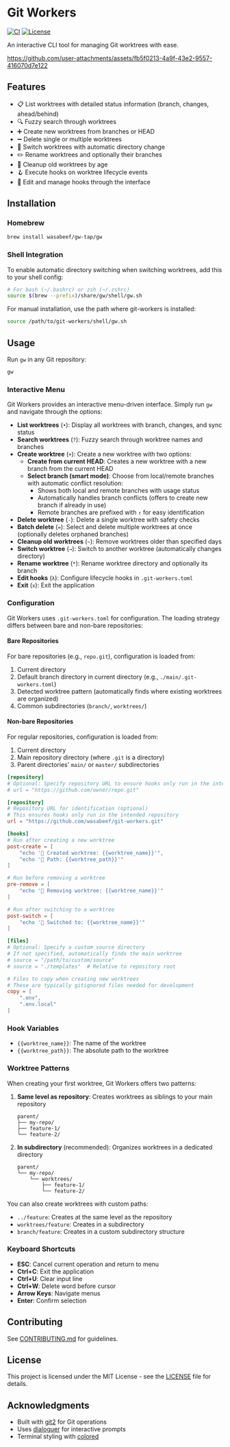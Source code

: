 # Git Workers

[![CI](https://github.com/wasabeef/git-workers/actions/workflows/ci.yml/badge.svg)](https://github.com/wasabeef/git-workers/actions/workflows/ci.yml)
[![License](https://img.shields.io/badge/license-MIT-blue.svg)](LICENSE)

An interactive CLI tool for managing Git worktrees with ease.

https://github.com/user-attachments/assets/fb5f0213-4a9f-43e2-9557-416070d7e122

## Features

- 📋 List worktrees with detailed status information (branch, changes, ahead/behind)
- 🔍 Fuzzy search through worktrees
- ➕ Create new worktrees from branches or HEAD
- ➖ Delete single or multiple worktrees
- 🔄 Switch worktrees with automatic directory change
- ✏️ Rename worktrees and optionally their branches
- 🧹 Cleanup old worktrees by age
- 🪝 Execute hooks on worktree lifecycle events
- 📝 Edit and manage hooks through the interface

## Installation

### Homebrew

```bash
brew install wasabeef/gw-tap/gw
```

### Shell Integration

To enable automatic directory switching when switching worktrees, add this to your shell config:

```bash
# For bash (~/.bashrc) or zsh (~/.zshrc)
source $(brew --prefix)/share/gw/shell/gw.sh
```

For manual installation, use the path where git-workers is installed:

```bash
source /path/to/git-workers/shell/gw.sh
```

## Usage

Run `gw` in any Git repository:

```bash
gw
```

### Interactive Menu

Git Workers provides an interactive menu-driven interface. Simply run `gw` and navigate through the options:

- **List worktrees** (`•`): Display all worktrees with branch, changes, and sync status
- **Search worktrees** (`?`): Fuzzy search through worktree names and branches
- **Create worktree** (`+`): Create a new worktree with two options:
  - **Create from current HEAD**: Creates a new worktree with a new branch from the current HEAD
  - **Select branch (smart mode)**: Choose from local/remote branches with automatic conflict resolution:
    - Shows both local and remote branches with usage status
    - Automatically handles branch conflicts (offers to create new branch if already in use)
    - Remote branches are prefixed with `↑` for easy identification
- **Delete worktree** (`-`): Delete a single worktree with safety checks
- **Batch delete** (`=`): Select and delete multiple worktrees at once (optionally deletes orphaned branches)
- **Cleanup old worktrees** (`~`): Remove worktrees older than specified days
- **Switch worktree** (`→`): Switch to another worktree (automatically changes directory)
- **Rename worktree** (`*`): Rename worktree directory and optionally its branch
- **Edit hooks** (`λ`): Configure lifecycle hooks in `.git-workers.toml`
- **Exit** (`x`): Exit the application

### Configuration

Git Workers uses `.git-workers.toml` for configuration. The loading strategy differs between bare and non-bare repositories:

#### Bare Repositories

For bare repositories (e.g., `repo.git`), configuration is loaded from:

1. Current directory
2. Default branch directory in current directory (e.g., `./main/.git-workers.toml`)
3. Detected worktree pattern (automatically finds where existing worktrees are organized)
4. Common subdirectories (`branch/`, `worktrees/`)

#### Non-bare Repositories

For regular repositories, configuration is loaded from:

1. Current directory
2. Main repository directory (where `.git` is a directory)
3. Parent directories' `main/` or `master/` subdirectories

```toml
[repository]
# Optional: Specify repository URL to ensure hooks only run in the intended repository
# url = "https://github.com/owner/repo.git"

[repository]
# Repository URL for identification (optional)
# This ensures hooks only run in the intended repository
url = "https://github.com/wasabeef/git-workers.git"

[hooks]
# Run after creating a new worktree
post-create = [
    "echo '🤖 Created worktree: {{worktree_name}}'",
    "echo '🤖 Path: {{worktree_path}}'"
]

# Run before removing a worktree
pre-remove = [
    "echo '🤖 Removing worktree: {{worktree_name}}'"
]

# Run after switching to a worktree
post-switch = [
    "echo '🤖 Switched to: {{worktree_name}}'"
]

[files]
# Optional: Specify a custom source directory
# If not specified, automatically finds the main worktree
# source = "/path/to/custom/source"
# source = "./templates"  # Relative to repository root

# Files to copy when creating new worktrees
# These are typically gitignored files needed for development
copy = [
    ".env",
    ".env.local"
]
```

### Hook Variables

- `{{worktree_name}}`: The name of the worktree
- `{{worktree_path}}`: The absolute path to the worktree

### Worktree Patterns

When creating your first worktree, Git Workers offers two patterns:

1. **Same level as repository**: Creates worktrees as siblings to your main repository

   ```
   parent/
   ├── my-repo/
   ├── feature-1/
   └── feature-2/
   ```

2. **In subdirectory** (recommended): Organizes worktrees in a dedicated directory
   ```
   parent/
   └── my-repo/
       └── worktrees/
           ├── feature-1/
           └── feature-2/
   ```

You can also create worktrees with custom paths:

- `../feature`: Creates at the same level as the repository
- `worktrees/feature`: Creates in a subdirectory
- `branch/feature`: Creates in a custom subdirectory structure

### Keyboard Shortcuts

- **ESC**: Cancel current operation and return to menu
- **Ctrl+C**: Exit the application
- **Ctrl+U**: Clear input line
- **Ctrl+W**: Delete word before cursor
- **Arrow Keys**: Navigate menus
- **Enter**: Confirm selection

## Contributing

See [CONTRIBUTING.md](CONTRIBUTING.md) for guidelines.

## License

This project is licensed under the MIT License - see the [LICENSE](LICENSE) file for details.

## Acknowledgments

- Built with [git2](https://github.com/rust-lang/git2-rs) for Git operations
- Uses [dialoguer](https://github.com/console-rs/dialoguer) for interactive prompts
- Terminal styling with [colored](https://github.com/colored-rs/colored)
